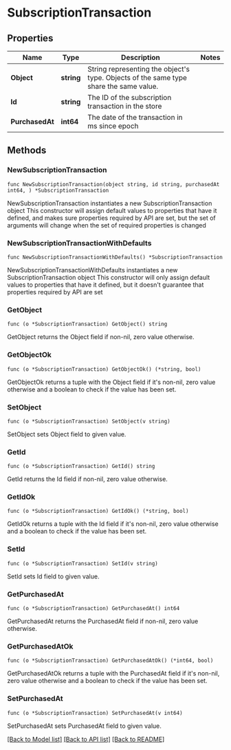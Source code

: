 # SubscriptionTransaction

## Properties

Name | Type | Description | Notes
------------ | ------------- | ------------- | -------------
**Object** | **string** | String representing the object&#39;s type. Objects of the same type share the same value. | 
**Id** | **string** | The ID of the subscription transaction in the store | 
**PurchasedAt** | **int64** | The date of the transaction in ms since epoch | 

## Methods

### NewSubscriptionTransaction

`func NewSubscriptionTransaction(object string, id string, purchasedAt int64, ) *SubscriptionTransaction`

NewSubscriptionTransaction instantiates a new SubscriptionTransaction object
This constructor will assign default values to properties that have it defined,
and makes sure properties required by API are set, but the set of arguments
will change when the set of required properties is changed

### NewSubscriptionTransactionWithDefaults

`func NewSubscriptionTransactionWithDefaults() *SubscriptionTransaction`

NewSubscriptionTransactionWithDefaults instantiates a new SubscriptionTransaction object
This constructor will only assign default values to properties that have it defined,
but it doesn't guarantee that properties required by API are set

### GetObject

`func (o *SubscriptionTransaction) GetObject() string`

GetObject returns the Object field if non-nil, zero value otherwise.

### GetObjectOk

`func (o *SubscriptionTransaction) GetObjectOk() (*string, bool)`

GetObjectOk returns a tuple with the Object field if it's non-nil, zero value otherwise
and a boolean to check if the value has been set.

### SetObject

`func (o *SubscriptionTransaction) SetObject(v string)`

SetObject sets Object field to given value.


### GetId

`func (o *SubscriptionTransaction) GetId() string`

GetId returns the Id field if non-nil, zero value otherwise.

### GetIdOk

`func (o *SubscriptionTransaction) GetIdOk() (*string, bool)`

GetIdOk returns a tuple with the Id field if it's non-nil, zero value otherwise
and a boolean to check if the value has been set.

### SetId

`func (o *SubscriptionTransaction) SetId(v string)`

SetId sets Id field to given value.


### GetPurchasedAt

`func (o *SubscriptionTransaction) GetPurchasedAt() int64`

GetPurchasedAt returns the PurchasedAt field if non-nil, zero value otherwise.

### GetPurchasedAtOk

`func (o *SubscriptionTransaction) GetPurchasedAtOk() (*int64, bool)`

GetPurchasedAtOk returns a tuple with the PurchasedAt field if it's non-nil, zero value otherwise
and a boolean to check if the value has been set.

### SetPurchasedAt

`func (o *SubscriptionTransaction) SetPurchasedAt(v int64)`

SetPurchasedAt sets PurchasedAt field to given value.



[[Back to Model list]](../README.md#documentation-for-models) [[Back to API list]](../README.md#documentation-for-api-endpoints) [[Back to README]](../README.md)


